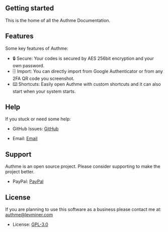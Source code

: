 ## Getting started

This is the home of all the Authme Documentation.

## Features

Some key features of Authme:

-   🔒 Secure: Your codes is secured by AES 256bit encryption and your own password.
-   🗄️ Import: You can directly import from Google Authenticator or from any 2FA QR code you screenshot.
-   ⌨️ Shortcuts: Easily open Authme with custom shortcuts and it can also start when your system starts.

## Help

If you stuck or need some help:

-   GitHub Issues: [GitHub](https://github.com/levminer/authme/issues)

-   Email: [Email](mailto:authme@levminer.com)

## Support

Authme is an open source project. Please consider supporting to make the project better.

-   PayPal: [PayPal](https://paypal.me/levminer)

## License

If you are planning to use this software as a business please contact me at: <authme@levminer.com>

-   License: [GPL-3.0](https://github.com/Levminer/authme/blob/main/LICENSE.md)
